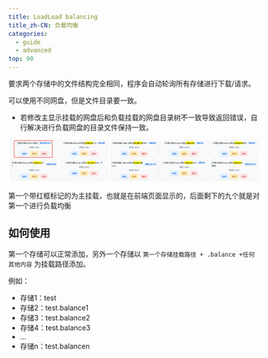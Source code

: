 ```yaml
---
title: LoadLoad balancing
title_zh-CN: 负载均衡
categories:
  - guide
  - advanced
top: 90
---
```


要求两个存储中的文件结构完全相同，程序会自动轮询所有存储进行下载/请求。

可以使用不同网盘，但是文件目录要一致。

- 若修改主显示挂载的网盘后和负载挂载的网盘目录树不一致导致返回错误，自行解决进行负载网盘的目录文件保持一致。

![](/img/advanced/balance.png)

第一个带红框标记的为主挂载，也就是在前端页面显示的，后面剩下的九个就是对第一个进行负载均衡

## **如何使用​**

第一个存储可以正常添加，另外一个存储以 `第一个存储挂载路径 + .balance +任何其他内容` 为挂载路径添加。

例如：

- 存储1：test
- 存储2：test.balance1
- 存储3：test.balance2
- 存储4：test.balance3
- ...
- 存储n：test.balancen
